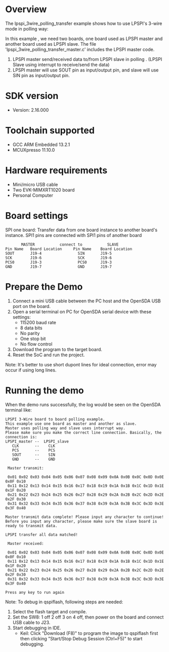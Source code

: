 Overview
========
The lpspi_3wire_polling_transfer example shows how to use LPSPI's 3-wire mode in polling way:

In this example , we need two boards, one board used as LPSPI master and another board used as LPSPI slave.
The file 'lpspi_3wire_polling_transfer_master.c' includes the LPSPI master code.

1. LPSPI master send/received data to/from LPSPI slave in polling . (LPSPI Slave using interrupt to receive/send the data)
2. LPSPI master will use SOUT pin as input/output pin, and slave will use SIN pin as input/output pin.

SDK version
===========
- Version: 2.16.000

Toolchain supported
===================
- GCC ARM Embedded  13.2.1
- MCUXpresso  11.10.0

Hardware requirements
=====================
- Mini/micro USB cable
- Two EVK-MIMXRT1020 board
- Personal Computer

Board settings
==============

SPI one board:
Transfer data from one board instance to another board's instance.
SPI1 pins are connected with SPI1 pins of another board
~~~~~~~~~~~~~~~~~~~~~~~~~~~~~~~~~~~~~~~~~~~~~~~~~~~~~~
       MASTER           connect to           SLAVE
Pin Name   Board Location     Pin Name    Board Location
SOUT       J19-4                SIN       J19-5
SCK        J19-6                SCK       J19-6
PCS0       J19-3                PCS0      J19-3
GND        J19-7                GND       J19-7
~~~~~~~~~~~~~~~~~~~~~~~~~~~~~~~~~~~~~~~~~~~~~~~~~~~~~~

Prepare the Demo
================
1.  Connect a mini USB cable between the PC host and the OpenSDA USB port on the board.
2.  Open a serial terminal on PC for OpenSDA serial device with these settings:
    - 115200 baud rate
    - 8 data bits
    - No parity
    - One stop bit
    - No flow control
3.  Download the program to the target board.
4.  Reset the SoC and run the project.

Note: It's better to use short dupont lines for ideal connection, error may occur if using long lines.

Running the demo
================
When the demo runs successfully, the log would be seen on the OpenSDA terminal like:

~~~~~~~~~~~~~~~~~~~~~~~~~~~~~~~~~~~~~~~~~~~~~~~~~~~~~~~~~~~~~~~~~~~~~~~~~~~~~~~~~~~~
LPSPI 3-Wire board to board polling example.
This example use one board as master and another as slave.
Master uses polling way and slave uses interrupt way. 
Please make sure you make the correct line connection. Basically, the connection is: 
LPSPI_master --  LPSPI_slave   
   CLK       --    CLK  
   PCS       --    PCS 
   SOUT      --    SIN  
   GND       --    GND 

 Master transmit:

 0x01 0x02 0x03 0x04 0x05 0x06 0x07 0x08 0x09 0x0A 0x0B 0x0C 0x0D 0x0E 0x0F 0x10
 0x11 0x12 0x13 0x14 0x15 0x16 0x17 0x18 0x19 0x1A 0x1B 0x1C 0x1D 0x1E 0x1F 0x20
 0x21 0x22 0x23 0x24 0x25 0x26 0x27 0x28 0x29 0x2A 0x2B 0x2C 0x2D 0x2E 0x2F 0x30
 0x31 0x32 0x33 0x34 0x35 0x36 0x37 0x38 0x39 0x3A 0x3B 0x3C 0x3D 0x3E 0x3F 0x40

Master transmit data complete! Please input any character to continue!
Before you input any character, please make sure the slave board is ready to transmit data.
 
LPSPI transfer all data matched! 

 Master received:

 0x01 0x02 0x03 0x04 0x05 0x06 0x07 0x08 0x09 0x0A 0x0B 0x0C 0x0D 0x0E 0x0F 0x10
 0x11 0x12 0x13 0x14 0x15 0x16 0x17 0x18 0x19 0x1A 0x1B 0x1C 0x1D 0x1E 0x1F 0x20
 0x21 0x22 0x23 0x24 0x25 0x26 0x27 0x28 0x29 0x2A 0x2B 0x2C 0x2D 0x2E 0x2F 0x30
 0x31 0x32 0x33 0x34 0x35 0x36 0x37 0x38 0x39 0x3A 0x3B 0x3C 0x3D 0x3E 0x3F 0x40

Press any key to run again
~~~~~~~~~~~~~~~~~~~~~~~~~~~~~~~~~~~~~~~~~~~~~~~~~~~~~~~~~~~~~~~~~~~~~~~~~~~~~~~~~~~~~

Note:
To debug in qspiflash, following steps are needed:
1. Select the flash target and compile.
2. Set the SW8: 1 off 2 off 3 on 4 off, then power on the board and connect USB cable to J23.
3. Start debugging in IDE.
   - Keil: Click "Download (F8)" to program the image to qspiflash first then clicking "Start/Stop Debug Session (Ctrl+F5)" to start debugging.
